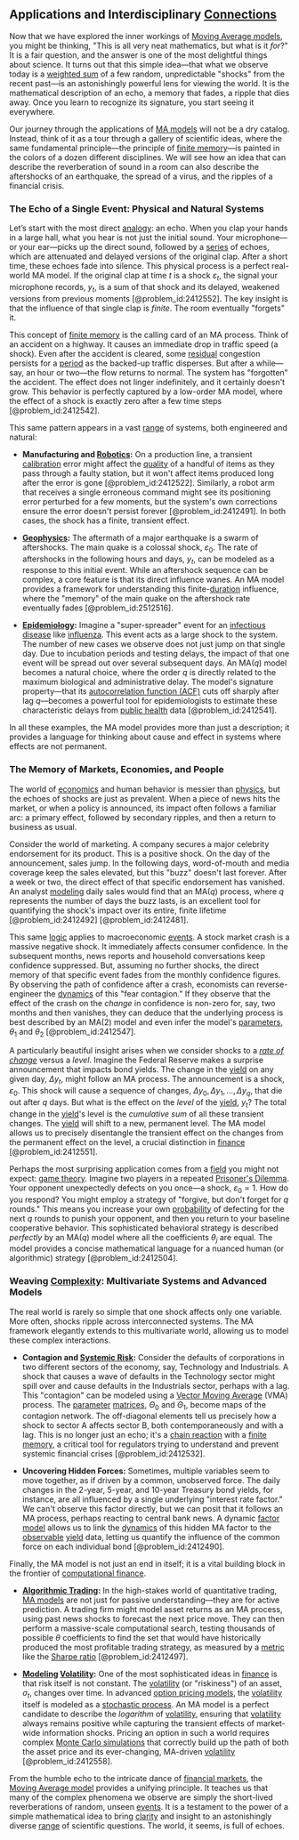 ## Applications and Interdisciplinary [Connections](@article_id:193345)

Now that we have explored the inner workings of [Moving Average models](@article_id:135967), you might be thinking, "This is all very neat mathematics, but what is it *for*?" It is a fair question, and the answer is one of the most delightful things about science. It turns out that this simple idea—that what we observe today is a [weighted sum](@article_id:159475) of a few random, unpredictable "shocks" from the recent past—is an astonishingly powerful lens for viewing the world. It is the mathematical description of an echo, a memory that fades, a ripple that dies away. Once you learn to recognize its signature, you start seeing it everywhere.

Our journey through the applications of [MA models](@article_id:191387) will not be a dry catalog. Instead, think of it as a tour through a gallery of scientific ideas, where the same fundamental principle—the principle of [finite memory](@article_id:136490)—is painted in the colors of a dozen different disciplines. We will see how an idea that can describe the reverberation of sound in a room can also describe the aftershocks of an earthquake, the spread of a virus, and the ripples of a financial crisis.

### The Echo of a Single Event: Physical and Natural Systems

Let’s start with the most direct [analogy](@article_id:149240): an echo. When you clap your hands in a large hall, what you hear is not just the initial sound. Your microphone—or your ear—picks up the direct sound, followed by a [series](@article_id:260342) of echoes, which are attenuated and delayed versions of the original clap. After a short time, these echoes fade into silence. This physical process is a perfect real-world MA model. If the original clap at time $t$ is a shock $\varepsilon_t$, the signal your microphone records, $y_t$, is a sum of that shock and its delayed, weakened versions from previous moments [@problem_id:2412552]. The key insight is that the influence of that single clap is *finite*. The room eventually "forgets" it.

This concept of [finite memory](@article_id:136490) is the calling card of an MA process. Think of an accident on a highway. It causes an immediate drop in traffic speed (a shock). Even after the accident is cleared, some [residual](@article_id:202749) congestion persists for a [period](@article_id:169165) as the backed-up traffic disperses. But after a while—say, an hour or two—the flow returns to normal. The system has "forgotten" the accident. The effect does not linger indefinitely, and it certainly doesn't grow. This behavior is perfectly captured by a low-order MA model, where the effect of a shock is exactly zero after a few time steps [@problem_id:2412542].

This same pattern appears in a vast [range](@article_id:154892) of systems, both engineered and natural:

*   **Manufacturing and [Robotics](@article_id:150129):** On a production line, a transient [calibration](@article_id:138698) error might affect the [quality](@article_id:138232) of a handful of items as they pass through a faulty station, but it won't affect items produced long after the error is gone [@problem_id:2412522]. Similarly, a robot arm that receives a single erroneous command might see its positioning error perturbed for a few moments, but the system's own corrections ensure the error doesn't persist forever [@problem_id:2412491]. In both cases, the shock has a finite, transient effect.

*   **[Geophysics](@article_id:146848):** The aftermath of a major earthquake is a swarm of aftershocks. The main quake is a colossal shock, $\varepsilon_0$. The rate of aftershocks in the following hours and days, $y_t$, can be modeled as a response to this initial event. While an aftershock sequence can be complex, a core feature is that its direct influence wanes. An MA model provides a framework for understanding this finite-[duration](@article_id:145940) influence, where the "memory" of the main quake on the aftershock rate eventually fades [@problem_id:2512516].

*   **[Epidemiology](@article_id:140915):** Imagine a "super-spreader" event for an [infectious disease](@article_id:181830) like [influenza](@article_id:189892). This event acts as a large shock to the system. The number of new cases we observe does not just jump on that single day. Due to incubation periods and testing delays, the impact of that one event will be spread out over several subsequent days. An MA($q$) model becomes a natural choice, where the order $q$ is directly related to the maximum biological and administrative delay. The model's signature property—that its [autocorrelation function (ACF)](@article_id:138650) cuts off sharply after lag $q$—becomes a powerful tool for epidemiologists to estimate these characteristic delays from [public health](@article_id:273370) data [@problem_id:2412541].

In all these examples, the MA model provides more than just a description; it provides a language for thinking about cause and effect in systems where effects are not permanent.

### The Memory of Markets, Economies, and People

The world of [economics](@article_id:271560) and human behavior is messier than [physics](@article_id:144980), but the echoes of shocks are just as prevalent. When a piece of news hits the market, or when a policy is announced, its impact often follows a familiar arc: a primary effect, followed by secondary ripples, and then a return to business as usual.

Consider the world of marketing. A company secures a major celebrity endorsement for its product. This is a positive shock. On the day of the announcement, sales jump. In the following days, word-of-mouth and media coverage keep the sales elevated, but this "buzz" doesn't last forever. After a week or two, the direct effect of that specific endorsement has vanished. An analyst [modeling](@article_id:268079) daily sales would find that an MA($q$) process, where $q$ represents the number of days the buzz lasts, is an excellent tool for quantifying the shock's impact over its entire, finite lifetime [@problem_id:2412492] [@problem_id:2412481].

This same [logic](@article_id:266330) applies to macroeconomic [events](@article_id:175929). A stock market crash is a massive negative shock. It immediately affects consumer confidence. In the subsequent months, news reports and household conversations keep confidence suppressed. But, assuming no further shocks, the direct memory of that specific event fades from the monthly confidence figures. By observing the path of confidence after a crash, economists can reverse-engineer the [dynamics](@article_id:163910) of this "fear contagion." If they observe that the effect of the crash on the *change* in confidence is non-zero for, say, two months and then vanishes, they can deduce that the underlying process is best described by an MA(2) model and even infer the model's [parameters](@article_id:173606), $\theta_1$ and $\theta_2$ [@problem_id:2412547].

A particularly beautiful insight arises when we consider shocks to a *[rate of change](@article_id:158276)* versus a *level*. Imagine the Federal Reserve makes a surprise announcement that impacts bond yields. The change in the [yield](@article_id:197199) on any given day, $\Delta y_t$, might follow an MA process. The announcement is a shock, $\varepsilon_0$. This shock will cause a sequence of changes, $\Delta y_0, \Delta y_1, \dots, \Delta y_q$, that die out after $q$ days. But what is the effect on the *level* of the [yield](@article_id:197199), $y_t$? The total change in the [yield](@article_id:197199)'s level is the *cumulative sum* of all these transient changes. The [yield](@article_id:197199) will shift to a new, permanent level. The MA model allows us to precisely disentangle the transient effect on the changes from the permanent effect on the level, a crucial distinction in [finance](@article_id:144433) [@problem_id:2412551].

Perhaps the most surprising application comes from a [field](@article_id:151652) you might not expect: [game theory](@article_id:140236). Imagine two players in a repeated [Prisoner's Dilemma](@article_id:201342). Your opponent unexpectedly defects on you once—a shock, $\varepsilon_0=1$. How do you respond? You might employ a strategy of "forgive, but don't forget for $q$ rounds." This means you increase your own [probability](@article_id:263106) of defecting for the next $q$ rounds to punish your opponent, and then you return to your baseline cooperative behavior. This sophisticated behavioral strategy is described *perfectly* by an MA($q$) model where all the coefficients $\theta_j$ are equal. The model provides a concise mathematical language for a nuanced human (or algorithmic) strategy [@problem_id:2412504].

### Weaving [Complexity](@article_id:265609): Multivariate Systems and Advanced Models

The real world is rarely so simple that one shock affects only one variable. More often, shocks ripple across interconnected systems. The MA framework elegantly extends to this multivariate world, allowing us to model these complex interactions.

*   **Contagion and [Systemic Risk](@article_id:136203):** Consider the defaults of corporations in two different sectors of the economy, say, Technology and Industrials. A shock that causes a wave of defaults in the Technology sector might spill over and cause defaults in the Industrials sector, perhaps with a lag. This "contagion" can be modeled using a [Vector Moving Average](@article_id:139493) (VMA) process. The [parameter](@article_id:174151) [matrices](@article_id:275713), $\Theta_0$ and $\Theta_1$, become maps of the contagion network. The off-diagonal elements tell us precisely how a shock to sector A affects sector B, both contemporaneously and with a lag. This is no longer just an echo; it's a [chain reaction](@article_id:137072) with a [finite memory](@article_id:136490), a critical tool for regulators trying to understand and prevent systemic financial crises [@problem_id:2412532].

*   **Uncovering Hidden Forces:** Sometimes, multiple variables seem to move together, as if driven by a common, unobserved force. The daily changes in the 2-year, 5-year, and 10-year Treasury bond yields, for instance, are all influenced by a single underlying "interest rate factor." We can't observe this factor directly, but we can posit that it follows an MA process, perhaps reacting to central bank news. A dynamic [factor model](@article_id:141385) allows us to link the [dynamics](@article_id:163910) of this hidden MA factor to the [observable](@article_id:198505) [yield](@article_id:197199) data, letting us quantify the influence of the common force on each individual bond [@problem_id:2412490].

Finally, the MA model is not just an end in itself; it is a vital building block in the frontier of [computational finance](@article_id:145362).

*   **[Algorithmic Trading](@article_id:146078):** In the high-stakes world of quantitative trading, [MA models](@article_id:191387) are not just for passive understanding—they are for active prediction. A trading firm might model asset returns as an MA process, using past news shocks to forecast the next price move. They can then perform a massive-scale computational search, testing thousands of possible $\theta$ coefficients to find the set that would have historically produced the most profitable trading strategy, as measured by a [metric](@article_id:274372) like the [Sharpe ratio](@article_id:136330) [@problem_id:2412497].

*   **[Modeling](@article_id:268079) [Volatility](@article_id:266358):** One of the most sophisticated ideas in [finance](@article_id:144433) is that risk itself is not constant. The [volatility](@article_id:266358) (or "riskiness") of an asset, $\sigma_t$, changes over time. In advanced [option pricing models](@article_id:147049), the [volatility](@article_id:266358) itself is modeled as a [stochastic process](@article_id:159008). An MA model is a perfect candidate to describe the *logarithm* of [volatility](@article_id:266358), ensuring that [volatility](@article_id:266358) always remains positive while capturing the transient effects of market-wide information shocks. Pricing an option in such a world requires complex [Monte Carlo simulations](@article_id:192999) that correctly build up the path of both the asset price and its ever-changing, MA-driven [volatility](@article_id:266358) [@problem_id:2412558].

From the humble echo to the intricate dance of [financial markets](@article_id:142343), the [Moving Average model](@article_id:263639) provides a unifying principle. It teaches us that many of the complex phenomena we observe are simply the short-lived reverberations of random, unseen [events](@article_id:175929). It is a testament to the power of a simple mathematical idea to bring [clarity](@article_id:191166) and insight to an astonishingly diverse [range](@article_id:154892) of scientific questions. The world, it seems, is full of echoes.